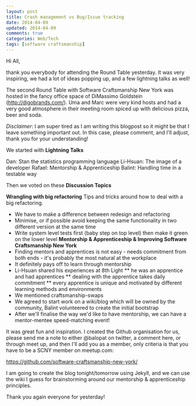```yaml
---           
layout: post
title: Crash management vs Bug/Issue tracking
date: 2014-04-09
updated: 2014-04-09
comments: true
categories: Web/Tech
tags: [software craftsmanship]
---
```



Hi All, 

thank you everybody for attending the Round Table yesterday. It was very inspiring, we had a lot of ideas popping up, and a few lightning talks as well! 


The second Round Table with Software Craftsmanship New York was hosted in the fancy office space of DiMassimo Goldstein (http://digobrands.com/). Uma and Marc were very kind hosts and had a very good atmosphere in their meeting room spiced up with delicious pizza, beer and soda.  

_Disclaimer_: I am super tired as I am writing this blogpost so it might be that I leave something important out. In this case, please comment, and I'll adjust, thank you for your understanding! 

We started with **Lightning Talks**

Dan: Stan the statistics programming language
Li-Hsuan: The image of a developer
Rafael: Mentorship & Apprenticeship 
Balint: Handling time in a testable way

Then we voted on these **Discussion Topics** 

**Wrangling with big refactoring**
Tips and tricks around how to deal with a big refactoring. 
* We have to make a difference between redesign and refactoring 
* Minimise, or if possible avoid keeping the same functionality in two different version at the same time 
* Write system level tests first (baby step on top level) then make it green on the lower level
**Mentorship & Apprenticeship & Improving Software Craftsmanship New York**
* Finding mentors and apprentices is not easy - needs commitment from both ends - it's probably the most natural at the workplace 
* It definitely pays off to learn through mentorship
* Li-Hsuan shared his experiences at 8th Light 
** he was an apprentice and had apprentices 
** dealing with the apprentice takes daily commitment
** every apprentice is unique and motivated by different learning methods and environments
* We mentioned craftsmanship-swaps
* We agreed to start work on a wiki/blog which will be owned by the community, Balint volunteered to create the initial bootstrap
* After we'll finalise the way we'd like to have mentorship, we can have a mentor-mentee speed-matching event! 

It was great fun and inspiration. 
I created the Github organisation for us, please send me a note to either @balopat on twitter, a comment here, or through meet up, and then I'll add you as a member, only criteria is that you have to be a SCNY member on meetup.com: 

https://github.com/software-craftsmanship-new-york/

I am going to create the blog tonight/tomorrow using Jekyll, and we can use the wiki I guess for brainstorming around our mentorship & apprenticeship principles.

Thank you again everyone for yesterday!
